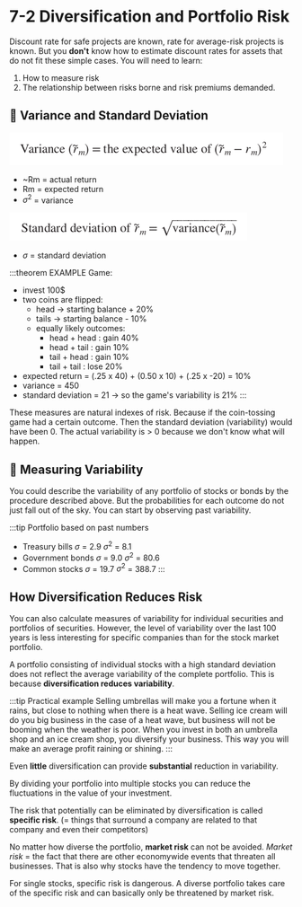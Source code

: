 # 7-2 Diversification and Portfolio Risk
Discount rate for safe projects are known, rate for average-risk projects is known. But you **don't** know how to estimate discount rates for assets that do not fit these simple cases. You will need to learn:
1. How to measure risk
2. The relationship between risks borne and risk premiums demanded.

## 🎲 Variance and Standard Deviation
![variance](../../img/variance.png)

+ ~Rm = actual return
+ Rm = expected return
+ $σ^2$ = variance

![standarddevation](../../img/standarddeviation.png)

+ $σ$ = standard deviation


:::theorem EXAMPLE
Game:
+ invest 100$
+ two coins are flipped:
    + head -> starting balance + 20%
    + tails -> starting balance - 10%
    + equally likely outcomes:
        + head + head : gain 40%
        + head + tail : gain 10%
        + tail + head : gain 10%
        + tail + tail : lose 20%
+ expected return = (.25 x 40) + (0.50 x 10) + (.25 x -20) = 10%
+ variance = 450
+ standard deviation = 21 -> so the game's variability is 21%
:::

These measures are natural indexes of risk. Because if the coin-tossing game had a certain outcome. Then the standard deviation (variability) would have been 0. The actual variability is > 0 because we don't know what will happen.

## 📏 Measuring Variability
You could describe the variability of any portfolio of stocks or bonds by the procedure described above. But the probabilities for each outcome do not just fall out of the sky. You can start by observing past variability.

:::tip Portfolio based on past numbers
+ Treasury bills        $σ$ = 2.9   $σ^2$ = 8.1
+ Government bonds      $σ$ = 9.0   $σ^2$ = 80.6
+ Common stocks         $σ$ = 19.7  $σ^2$ = 388.7
:::

## How Diversification Reduces Risk
You can also calculate measures of variability for individual securities and portfolios of securities. However, the level of variability over the last 100 years is less interesting for specific companies than for the stock market portfolio.

A portfolio consisting of individual stocks with a high standard deviation does not reflect the average variability of the complete portfolio. This is because **diversification reduces variability**.

:::tip Practical example
Selling umbrellas will make you a fortune when it rains, but close to nothing when there is a heat wave. Selling ice cream will do you big business in the case of a heat wave, but business will not be booming when the weather is poor. When you invest in both an umbrella shop and an ice cream shop, you diversify your business. This way you will make an average profit raining or shining.
:::

Even **little** diversification can provide **substantial** reduction in variability.

By dividing your portfolio into multiple stocks you can reduce the fluctuations in the value of your investment.

The risk that potentially can be eliminated by diversification is called **specific risk**. (= things that surround a company are related to that company and even their competitors)

No matter how diverse the portfolio, **market risk** can not be avoided. *Market risk* = the fact that there are other economywide events that threaten all businesses. That is also why stocks have the tendency to move together.

For single stocks, specific risk is dangerous. A diverse portfolio takes care of the specific risk and can basically only be threatened by market risk.